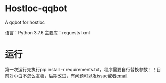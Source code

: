 # Hostloc-qqbot
A qqbot for hostloc

语言：Python 3.7.6
主要库：requests lxml

# 运行
第一次运行先执行pip install -r requirements.txt，程序需要自行替换参数！！目前对小白不怎么友善，后期改进，有问题可以发issue或者[email](mailto:lemoon@lemoon.ml)
